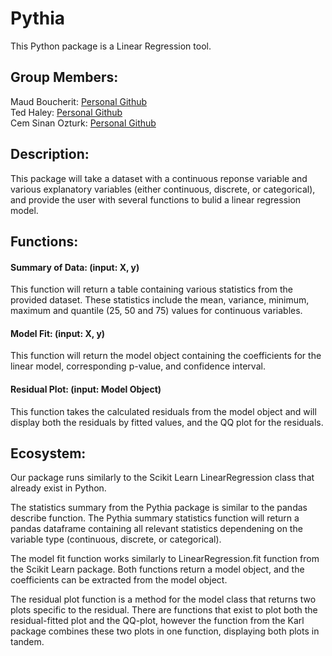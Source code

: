 # Pythia
This Python package is a Linear Regression tool.

## Group Members:
Maud Boucherit:  [Personal Github](https://github.com/MaudBoucherit)  
Ted Haley: [Personal Github](https://github.com/TedHaley)  
Cem Sinan Ozturk:  [Personal Github](https://github.com/cemsinano)  

## Description:
This package will take a dataset with a continuous reponse variable and various explanatory variables (either continuous, discrete, or categorical), and provide the user with several functions to bulid a linear regression model. 

## Functions:  
#### Summary of Data: (input: X, y)    

This function will return a table containing various statistics from the provided dataset. These statistics include the mean, variance, minimum, maximum and quantile (25, 50 and 75) values for continuous variables.

#### Model Fit: (input: X, y)  

This function will return the model object containing the coefficients for the linear model, corresponding p-value, and confidence interval.

#### Residual Plot: (input: Model Object) 
This function takes the calculated residuals from the model object and will display both the residuals by fitted values, and the QQ plot for the residuals.

## Ecosystem:
Our package runs similarly to the Scikit Learn LinearRegression class that already exist in Python.

The statistics summary from the Pythia package is similar to the pandas describe function. The Pythia summary statistics function will return a pandas dataframe containing all relevant statistics dependening on the variable type (continuous, discrete, or categorical).

The model fit function works similarly to LinearRegression.fit function from the Scikit Learn package. Both functions return a model object, and the coefficients can be extracted from the model object. 

The residual plot function is a method for the model class that returns two plots specific to the residual. There are functions that exist to plot both the residual-fitted plot and the QQ-plot, however the function from the Karl package combines these two plots in one function, displaying both plots in tandem. 

